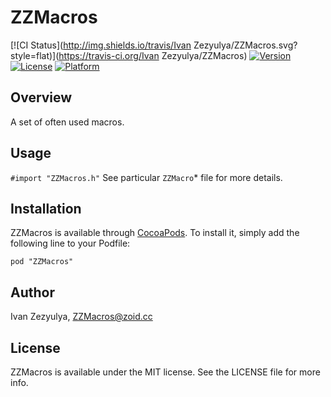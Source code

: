 # ZZMacros

[![CI Status](http://img.shields.io/travis/Ivan Zezyulya/ZZMacros.svg?style=flat)](https://travis-ci.org/Ivan Zezyulya/ZZMacros)
[![Version](https://img.shields.io/cocoapods/v/ZZMacros.svg?style=flat)](http://cocoadocs.org/docsets/ZZMacros)
[![License](https://img.shields.io/cocoapods/l/ZZMacros.svg?style=flat)](http://cocoadocs.org/docsets/ZZMacros)
[![Platform](https://img.shields.io/cocoapods/p/ZZMacros.svg?style=flat)](http://cocoadocs.org/docsets/ZZMacros)

## Overview

A set of often used macros.

## Usage

`#import "ZZMacros.h"`
See particular `ZZMacro`\* file for more details.

## Installation

ZZMacros is available through [CocoaPods](http://cocoapods.org). To install
it, simply add the following line to your Podfile:

    pod "ZZMacros"

## Author

Ivan Zezyulya, ZZMacros@zoid.cc

## License

ZZMacros is available under the MIT license. See the LICENSE file for more info.

